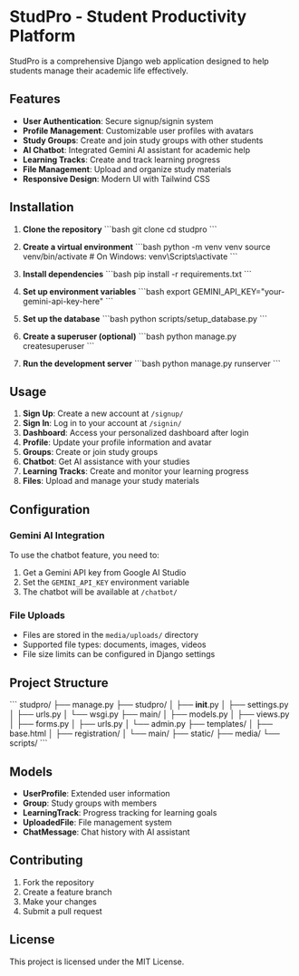 # StudPro - Student Productivity Platform

StudPro is a comprehensive Django web application designed to help students manage their academic life effectively.

## Features

- **User Authentication**: Secure signup/signin system
- **Profile Management**: Customizable user profiles with avatars
- **Study Groups**: Create and join study groups with other students
- **AI Chatbot**: Integrated Gemini AI assistant for academic help
- **Learning Tracks**: Create and track learning progress
- **File Management**: Upload and organize study materials
- **Responsive Design**: Modern UI with Tailwind CSS

## Installation

1. **Clone the repository**
   \`\`\`bash
   git clone <repository-url>
   cd studpro
   \`\`\`

2. **Create a virtual environment**
   \`\`\`bash
   python -m venv venv
   source venv/bin/activate  # On Windows: venv\Scripts\activate
   \`\`\`

3. **Install dependencies**
   \`\`\`bash
   pip install -r requirements.txt
   \`\`\`

4. **Set up environment variables**
   \`\`\`bash
   export GEMINI_API_KEY="your-gemini-api-key-here"
   \`\`\`

5. **Set up the database**
   \`\`\`bash
   python scripts/setup_database.py
   \`\`\`

6. **Create a superuser (optional)**
   \`\`\`bash
   python manage.py createsuperuser
   \`\`\`

7. **Run the development server**
   \`\`\`bash
   python manage.py runserver
   \`\`\`

## Usage

1. **Sign Up**: Create a new account at `/signup/`
2. **Sign In**: Log in to your account at `/signin/`
3. **Dashboard**: Access your personalized dashboard after login
4. **Profile**: Update your profile information and avatar
5. **Groups**: Create or join study groups
6. **Chatbot**: Get AI assistance with your studies
7. **Learning Tracks**: Create and monitor your learning progress
8. **Files**: Upload and manage your study materials

## Configuration

### Gemini AI Integration

To use the chatbot feature, you need to:

1. Get a Gemini API key from Google AI Studio
2. Set the `GEMINI_API_KEY` environment variable
3. The chatbot will be available at `/chatbot/`

### File Uploads

- Files are stored in the `media/uploads/` directory
- Supported file types: documents, images, videos
- File size limits can be configured in Django settings

## Project Structure

\`\`\`
studpro/
├── manage.py
├── studpro/
│   ├── __init__.py
│   ├── settings.py
│   ├── urls.py
│   └── wsgi.py
├── main/
│   ├── models.py
│   ├── views.py
│   ├── forms.py
│   ├── urls.py
│   └── admin.py
├── templates/
│   ├── base.html
│   ├── registration/
│   └── main/
├── static/
├── media/
└── scripts/
\`\`\`

## Models

- **UserProfile**: Extended user information
- **Group**: Study groups with members
- **LearningTrack**: Progress tracking for learning goals
- **UploadedFile**: File management system
- **ChatMessage**: Chat history with AI assistant

## Contributing

1. Fork the repository
2. Create a feature branch
3. Make your changes
4. Submit a pull request

## License

This project is licensed under the MIT License.
